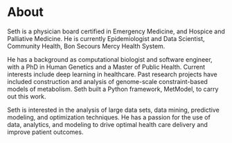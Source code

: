 # About

Seth is a physician board certified in Emergency Medicine, and Hospice and Palliative Medicine. He is currently Epidemiologist and Data Scientist, Community Health, Bon Secours Mercy Health System.

He has a background as computational biologist and software engineer, with a PhD in Human Genetics and a Master of Public Health. Current interests include deep learning in healthcare. Past research projects have included construction and analysis of genome-scale constraint-based models of metabolism. Seth built a Python framework, MetModel, to carry out this work.

Seth is interested in the analysis of large data sets, data mining, predictive modeling, and optimization techniques. He has a passion for the use of data, analytics, and modeling to drive optimal health care delivery and improve patient outcomes.

